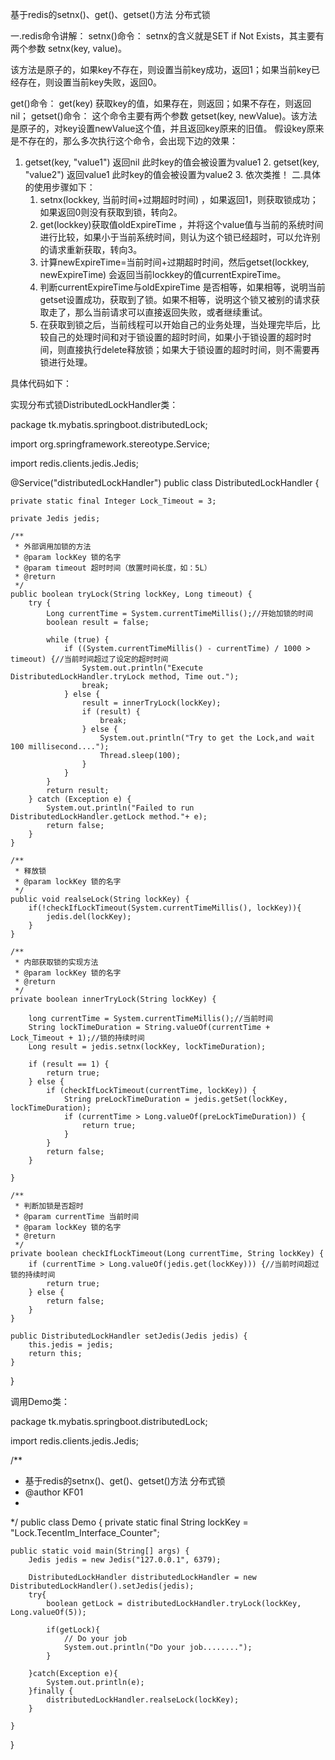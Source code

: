 基于redis的setnx()、get()、getset()方法 分布式锁


一.redis命令讲解：
 setnx()命令：
setnx的含义就是SET if Not Exists，其主要有两个参数 setnx(key, value)。

该方法是原子的，如果key不存在，则设置当前key成功，返回1；如果当前key已经存在，则设置当前key失败，返回0。

 get()命令：
get(key) 获取key的值，如果存在，则返回；如果不存在，则返回nil；
 getset()命令：
  这个命令主要有两个参数 getset(key, newValue)。该方法是原子的，对key设置newValue这个值，并且返回key原来的旧值。
假设key原来是不存在的，那么多次执行这个命令，会出现下边的效果：
1. getset(key, "value1")  返回nil   此时key的值会被设置为value1
      2. getset(key, "value2")  返回value1   此时key的值会被设置为value2
      3. 依次类推！
二.具体的使用步骤如下：
     1. setnx(lockkey, 当前时间+过期超时时间) ，如果返回1，则获取锁成功；如果返回0则没有获取到锁，转向2。
     2. get(lockkey)获取值oldExpireTime ，并将这个value值与当前的系统时间进行比较，如果小于当前系统时间，则认为这个锁已经超时，可以允许别的请求重新获取，转向3。
     3. 计算newExpireTime=当前时间+过期超时时间，然后getset(lockkey, newExpireTime) 会返回当前lockkey的值currentExpireTime。
     4. 判断currentExpireTime与oldExpireTime 是否相等，如果相等，说明当前getset设置成功，获取到了锁。如果不相等，说明这个锁又被别的请求获取走了，那么当前请求可以直接返回失败，或者继续重试。
     5. 在获取到锁之后，当前线程可以开始自己的业务处理，当处理完毕后，比较自己的处理时间和对于锁设置的超时时间，如果小于锁设置的超时时间，则直接执行delete释放锁；如果大于锁设置的超时时间，则不需要再锁进行处理。



具体代码如下：

实现分布式锁DistributedLockHandler类：

package tk.mybatis.springboot.distributedLock;
 
import org.springframework.stereotype.Service;
 
import redis.clients.jedis.Jedis;
 
@Service("distributedLockHandler")
public class DistributedLockHandler {
 
	private static final Integer Lock_Timeout = 3;
 
	private Jedis jedis;
 
	/**
	 * 外部调用加锁的方法
	 * @param lockKey 锁的名字
	 * @param timeout 超时时间（放置时间长度，如：5L）
	 * @return
	 */
	public boolean tryLock(String lockKey, Long timeout) {
		try {
			Long currentTime = System.currentTimeMillis();//开始加锁的时间
			boolean result = false;
			
			while (true) {
				if ((System.currentTimeMillis() - currentTime) / 1000 > timeout) {//当前时间超过了设定的超时时间
					System.out.println("Execute DistributedLockHandler.tryLock method, Time out.");
					break;
				} else {
					result = innerTryLock(lockKey);
					if (result) {
						break;
					} else {
						System.out.println("Try to get the Lock,and wait 100 millisecond....");
						Thread.sleep(100);
					}
				}
			}
			return result;
		} catch (Exception e) {
			System.out.println("Failed to run DistributedLockHandler.getLock method."+ e);
			return false;
		}
	}
	
	/**
	 * 释放锁
	 * @param lockKey 锁的名字
	 */
	public void realseLock(String lockKey) {
		if(!checkIfLockTimeout(System.currentTimeMillis(), lockKey)){
			jedis.del(lockKey);
		}
	}
	
	/**
	 * 内部获取锁的实现方法
	 * @param lockKey 锁的名字
	 * @return
	 */
	private boolean innerTryLock(String lockKey) {
		
		long currentTime = System.currentTimeMillis();//当前时间
		String lockTimeDuration = String.valueOf(currentTime + Lock_Timeout + 1);//锁的持续时间
		Long result = jedis.setnx(lockKey, lockTimeDuration);
		
		if (result == 1) {
			return true;
		} else {
			if (checkIfLockTimeout(currentTime, lockKey)) {
				String preLockTimeDuration = jedis.getSet(lockKey, lockTimeDuration);
				if (currentTime > Long.valueOf(preLockTimeDuration)) {
					return true;
				}
			}
			return false;
		}
		
	}
 
	/**
	 * 判断加锁是否超时
	 * @param currentTime 当前时间
	 * @param lockKey 锁的名字
	 * @return
	 */
	private boolean checkIfLockTimeout(Long currentTime, String lockKey) {
		if (currentTime > Long.valueOf(jedis.get(lockKey))) {//当前时间超过锁的持续时间
			return true;
		} else {
			return false;
		}
	}
 
	public DistributedLockHandler setJedis(Jedis jedis) {
		this.jedis = jedis;
		return this;
	}
 
}

调用Demo类：

package tk.mybatis.springboot.distributedLock;
 
import redis.clients.jedis.Jedis;
 
/**
 * 基于redis的setnx()、get()、getset()方法 分布式锁
 * @author KF01
 *
 */
public class Demo {
	private static final String lockKey = "Lock.TecentIm_Interface_Counter";
 
	public static void main(String[] args) {
		Jedis jedis = new Jedis("127.0.0.1", 6379);
		
		DistributedLockHandler distributedLockHandler = new DistributedLockHandler().setJedis(jedis);
		try{
            boolean getLock = distributedLockHandler.tryLock(lockKey, Long.valueOf(5));
 
            if(getLock){
                // Do your job
            	System.out.println("Do your job........");
            }
 
        }catch(Exception e){
            System.out.println(e);
        }finally {
            distributedLockHandler.realseLock(lockKey);
        }
		
	}
	
	
}
